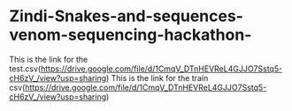 # Zindi-Snakes-and-sequences-venom-sequencing-hackathon-

This is the link for the test.csv(https://drive.google.com/file/d/1CmqV_DTnHEVReL4GJJO7Sstq5-cH6zV_/view?usp=sharing)
This is the link for the train csv(https://drive.google.com/file/d/1CmqV_DTnHEVReL4GJJO7Sstq5-cH6zV_/view?usp=sharing)
